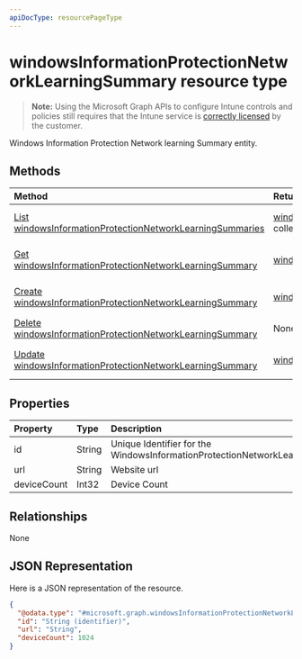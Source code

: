 ```yaml
---
apiDocType: resourcePageType
---
```

# windowsInformationProtectionNetworkLearningSummary resource type

> **Note:** Using the Microsoft Graph APIs to configure Intune controls and policies still requires that the Intune service is [correctly licensed](https://go.microsoft.com/fwlink/?linkid=839381) by the customer.

Windows Information Protection Network learning Summary entity.
## Methods
|Method|Return Type|Description|
|:---|:---|:---|
|[List windowsInformationProtectionNetworkLearningSummaries](../api/intune_wip_windowsinformationprotectionnetworklearningsummary_list.md)|[windowsInformationProtectionNetworkLearningSummary](../resources/intune_wip_windowsinformationprotectionnetworklearningsummary.md) collection|List properties and relationships of the [windowsInformationProtectionNetworkLearningSummary](../resources/intune_wip_windowsinformationprotectionnetworklearningsummary.md) objects.|
|[Get windowsInformationProtectionNetworkLearningSummary](../api/intune_wip_windowsinformationprotectionnetworklearningsummary_get.md)|[windowsInformationProtectionNetworkLearningSummary](../resources/intune_wip_windowsinformationprotectionnetworklearningsummary.md)|Read properties and relationships of the [windowsInformationProtectionNetworkLearningSummary](../resources/intune_wip_windowsinformationprotectionnetworklearningsummary.md) object.|
|[Create windowsInformationProtectionNetworkLearningSummary](../api/intune_wip_windowsinformationprotectionnetworklearningsummary_create.md)|[windowsInformationProtectionNetworkLearningSummary](../resources/intune_wip_windowsinformationprotectionnetworklearningsummary.md)|Create a new [windowsInformationProtectionNetworkLearningSummary](../resources/intune_wip_windowsinformationprotectionnetworklearningsummary.md) object.|
|[Delete windowsInformationProtectionNetworkLearningSummary](../api/intune_wip_windowsinformationprotectionnetworklearningsummary_delete.md)|None|Deletes a [windowsInformationProtectionNetworkLearningSummary](../resources/intune_wip_windowsinformationprotectionnetworklearningsummary.md).|
|[Update windowsInformationProtectionNetworkLearningSummary](../api/intune_wip_windowsinformationprotectionnetworklearningsummary_update.md)|[windowsInformationProtectionNetworkLearningSummary](../resources/intune_wip_windowsinformationprotectionnetworklearningsummary.md)|Update the properties of a [windowsInformationProtectionNetworkLearningSummary](../resources/intune_wip_windowsinformationprotectionnetworklearningsummary.md) object.|

## Properties
|Property|Type|Description|
|:---|:---|:---|
|id|String|Unique Identifier for the WindowsInformationProtectionNetworkLearningSummary.|
|url|String|Website url|
|deviceCount|Int32|Device Count|

## Relationships
None
## JSON Representation
Here is a JSON representation of the resource.
<!-- {
  "blockType": "resource",
  "keyProperty": "id",
  "@odata.type": "microsoft.graph.windowsInformationProtectionNetworkLearningSummary"
}
-->
``` json
{
  "@odata.type": "#microsoft.graph.windowsInformationProtectionNetworkLearningSummary",
  "id": "String (identifier)",
  "url": "String",
  "deviceCount": 1024
}
```



